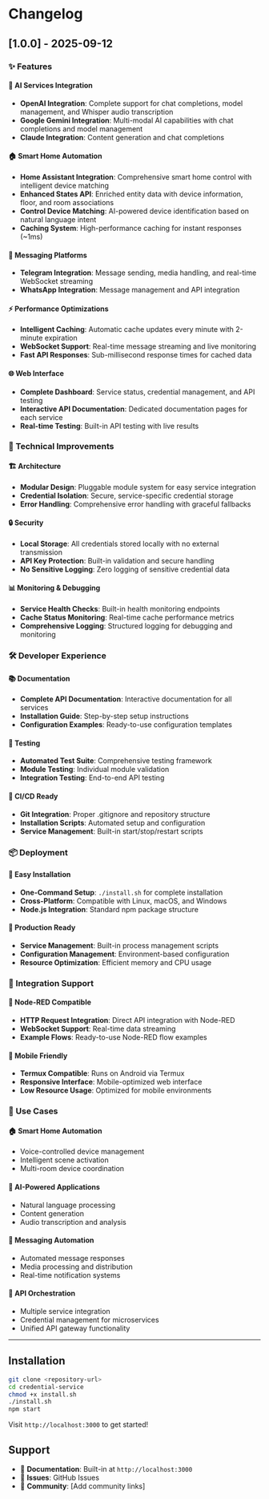 # Changelog

## [1.0.0] - 2025-09-12

### ✨ Features

#### 🤖 AI Services Integration
- **OpenAI Integration**: Complete support for chat completions, model management, and Whisper audio transcription
- **Google Gemini Integration**: Multi-modal AI capabilities with chat completions and model management
- **Claude Integration**: Content generation and chat completions

#### 🏠 Smart Home Automation
- **Home Assistant Integration**: Comprehensive smart home control with intelligent device matching
- **Enhanced States API**: Enriched entity data with device information, floor, and room associations
- **Control Device Matching**: AI-powered device identification based on natural language intent
- **Caching System**: High-performance caching for instant responses (~1ms)

#### 📱 Messaging Platforms
- **Telegram Integration**: Message sending, media handling, and real-time WebSocket streaming
- **WhatsApp Integration**: Message management and API integration

#### ⚡ Performance Optimizations
- **Intelligent Caching**: Automatic cache updates every minute with 2-minute expiration
- **WebSocket Support**: Real-time message streaming and live monitoring
- **Fast API Responses**: Sub-millisecond response times for cached data

#### 🌐 Web Interface
- **Complete Dashboard**: Service status, credential management, and API testing
- **Interactive API Documentation**: Dedicated documentation pages for each service
- **Real-time Testing**: Built-in API testing with live results

### 🔧 Technical Improvements

#### 🏗️ Architecture
- **Modular Design**: Pluggable module system for easy service integration
- **Credential Isolation**: Secure, service-specific credential storage
- **Error Handling**: Comprehensive error handling with graceful fallbacks

#### 🔒 Security
- **Local Storage**: All credentials stored locally with no external transmission
- **API Key Protection**: Built-in validation and secure handling
- **No Sensitive Logging**: Zero logging of sensitive credential data

#### 📊 Monitoring & Debugging
- **Service Health Checks**: Built-in health monitoring endpoints
- **Cache Status Monitoring**: Real-time cache performance metrics
- **Comprehensive Logging**: Structured logging for debugging and monitoring

### 🛠️ Developer Experience

#### 📚 Documentation
- **Complete API Documentation**: Interactive documentation for all services
- **Installation Guide**: Step-by-step setup instructions
- **Configuration Examples**: Ready-to-use configuration templates

#### 🧪 Testing
- **Automated Test Suite**: Comprehensive testing framework
- **Module Testing**: Individual module validation
- **Integration Testing**: End-to-end API testing

#### 🔄 CI/CD Ready
- **Git Integration**: Proper .gitignore and repository structure
- **Installation Scripts**: Automated setup and configuration
- **Service Management**: Built-in start/stop/restart scripts

### 📦 Deployment

#### 🚀 Easy Installation
- **One-Command Setup**: `./install.sh` for complete installation
- **Cross-Platform**: Compatible with Linux, macOS, and Windows
- **Node.js Integration**: Standard npm package structure

#### 🐳 Production Ready
- **Service Management**: Built-in process management scripts
- **Configuration Management**: Environment-based configuration
- **Resource Optimization**: Efficient memory and CPU usage

### 🔌 Integration Support

#### 🔗 Node-RED Compatible
- **HTTP Request Integration**: Direct API integration with Node-RED
- **WebSocket Support**: Real-time data streaming
- **Example Flows**: Ready-to-use Node-RED flow examples

#### 📱 Mobile Friendly
- **Termux Compatible**: Runs on Android via Termux
- **Responsive Interface**: Mobile-optimized web interface
- **Low Resource Usage**: Optimized for mobile environments

### 🎯 Use Cases

#### 🏠 Smart Home Automation
- Voice-controlled device management
- Intelligent scene activation
- Multi-room device coordination

#### 🤖 AI-Powered Applications
- Natural language processing
- Content generation
- Audio transcription and analysis

#### 📱 Messaging Automation
- Automated message responses
- Media processing and distribution
- Real-time notification systems

#### 🔗 API Orchestration
- Multiple service integration
- Credential management for microservices
- Unified API gateway functionality

---

## Installation

```bash
git clone <repository-url>
cd credential-service
chmod +x install.sh
./install.sh
npm start
```

Visit `http://localhost:3000` to get started!

## Support

- 📖 **Documentation**: Built-in at `http://localhost:3000`
- 🐛 **Issues**: GitHub Issues
- 💬 **Community**: [Add community links]
